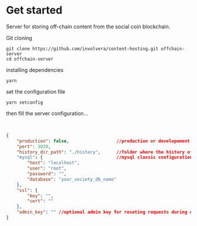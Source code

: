 # Get started
Server for storing off-chain content from the social coin blockchain.

Git cloning

```
git clone https://github.com/involvera/content-hosting.git offchain-server
cd offchain-server
```

installing dependencies

```
yarn
```

set the configuration file
```
yarn setconfig
```

then fill the server configuration...

<br />


```json
{
    "production": false,                  //production or developement mode
    "port": 3020,
    "history_dir_path": "./history",      //folder where the history of all the automatic mysql migration will be stored (feature from the framwork used: Elzeard)
    "mysql": {                            //mysql classic configuration
        "host": "localhost",
        "user": "root",
        "password": "",
        "database": "your_society_db_name"
    },
    "ssl": { 
        "key": "",
        "cert": ""
    },
    "admin_key": "" //optional admin key for reseting requests during development (optional, and only used in development mode)
}

```
